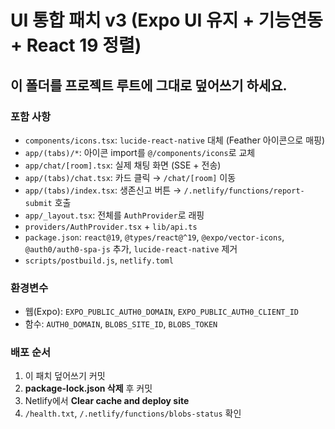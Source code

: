 
# UI 통합 패치 v3 (Expo UI 유지 + 기능연동 + React 19 정렬)

## 이 폴더를 **프로젝트 루트에 그대로 덮어쓰기** 하세요.

### 포함 사항
- `components/icons.tsx`: `lucide-react-native` 대체 (Feather 아이콘으로 매핑)
- `app/(tabs)/*`: 아이콘 import를 `@/components/icons`로 교체
- `app/chat/[room].tsx`: 실제 채팅 화면 (SSE + 전송)
- `app/(tabs)/chat.tsx`: 카드 클릭 → `/chat/[room]` 이동
- `app/(tabs)/index.tsx`: 생존신고 버튼 → `/.netlify/functions/report-submit` 호출
- `app/_layout.tsx`: 전체를 `AuthProvider`로 래핑
- `providers/AuthProvider.tsx` + `lib/api.ts`
- `package.json`: `react@19`, `@types/react@^19`, `@expo/vector-icons`, `@auth0/auth0-spa-js` 추가, `lucide-react-native` 제거
- `scripts/postbuild.js`, `netlify.toml`

### 환경변수
- 웹(Expo): `EXPO_PUBLIC_AUTH0_DOMAIN`, `EXPO_PUBLIC_AUTH0_CLIENT_ID`
- 함수: `AUTH0_DOMAIN`, `BLOBS_SITE_ID`, `BLOBS_TOKEN`

### 배포 순서
1) 이 패치 덮어쓰기 커밋
2) **package-lock.json 삭제** 후 커밋
3) Netlify에서 **Clear cache and deploy site**
4) `/health.txt`, `/.netlify/functions/blobs-status` 확인
